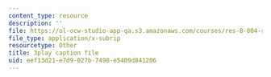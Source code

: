```yaml
---
content_type: resource
description: ''
file: https://ol-ocw-studio-app-qa.s3.amazonaws.com/courses/res-8-004-reducing-the-danger-of-nuclear-weapons-and-proliferation-january-iap-2015/eef13d21e7d9027b7498e5409d841206_clG-JuzTxrI.srt
file_type: application/x-subrip
resourcetype: Other
title: 3play caption file
uid: eef13d21-e7d9-027b-7498-e5409d841206
---
```

